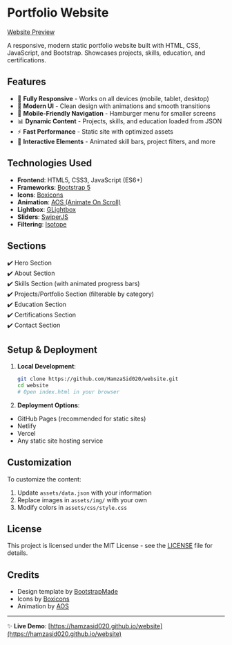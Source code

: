 # Portfolio Website

[Website Preview](https://hamzasid020.github.io/website)

A responsive, modern static portfolio website built with HTML, CSS, JavaScript, and Bootstrap. Showcases projects, skills, education, and certifications.

## Features

- 🚀 **Fully Responsive** - Works on all devices (mobile, tablet, desktop)
- 🎨 **Modern UI** - Clean design with animations and smooth transitions
- 📱 **Mobile-Friendly Navigation** - Hamburger menu for smaller screens
- 📊 **Dynamic Content** - Projects, skills, and education loaded from JSON
- ⚡ **Fast Performance** - Static site with optimized assets
- 🌈 **Interactive Elements** - Animated skill bars, project filters, and more

## Technologies Used

- **Frontend**: HTML5, CSS3, JavaScript (ES6+)
- **Frameworks**: [Bootstrap 5](https://getbootstrap.com/)
- **Icons**: [Boxicons](https://boxicons.com/)
- **Animation**: [AOS (Animate On Scroll)](https://michalsnik.github.io/aos/)
- **Lightbox**: [GLightbox](https://biati-digital.github.io/glightbox/)
- **Sliders**: [SwiperJS](https://swiperjs.com/)
- **Filtering**: [Isotope](https://isotope.metafizzy.co/)

## Sections

✔️ Hero Section  
✔️ About Section  
✔️ Skills Section (with animated progress bars)  
✔️ Projects/Portfolio Section (filterable by category)  
✔️ Education Section  
✔️ Certifications Section  
✔️ Contact Section

## Setup & Deployment

1. **Local Development**:

   ```bash
   git clone https://github.com/HamzaSid020/website.git
   cd website
   # Open index.html in your browser

   ```

2. **Deployment Options**:

- GitHub Pages (recommended for static sites)
- Netlify
- Vercel
- Any static site hosting service

## Customization

To customize the content:

1. Update `assets/data.json` with your information
2. Replace images in `assets/img/` with your own
3. Modify colors in `assets/css/style.css`

## License

This project is licensed under the MIT License - see the [LICENSE](LICENSE) file for details.

## Credits

- Design template by [BootstrapMade](https://bootstrapmade.com/)
- Icons by [Boxicons](https://boxicons.com/)
- Animation by [AOS](https://michalsnik.github.io/aos/)

---

✨ **Live Demo**: [https://hamzasid020.github.io/website](https://hamzasid020.github.io/website)
